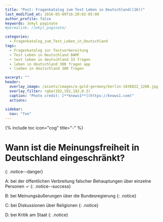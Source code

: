 ```yaml
---
title: "Post: Fragenkatalog zum Test Leben in Deutschland((16))"
last_modified_at: 2016-03-09T16:20:02-05:00
author_profile: false
keywords: Jekyl paginate
#permalink: /Jekyl_paginate/

categories:
  - Fragenkatalog_zum_Test_Leben_in_Deutschland 
tags:
  - Fragenkatalog zur Testvorbereitung
  - Test Leben in Deutschland BAMF
  - test leben in deutschland 33 fragen
  - leben in deutschland 300 fragen app
  - lieben in deutschland 300 fragen

excerpt: ""
header:
  overlay_image: /assets/images/a-gold-germany/berlin-1836822_1280.jpg
  overlay_filter: rgba(192,192,192,0.3)
  caption: "Photo credit: [**knows1**](https://knows1.com)"
  actions:
    
sidebar:
  nav: "foo"
---
```


{% include toc icon="cog" title="-" %}

# Wann ist die Meinungsfreiheit in Deutschland eingeschränkt?
{: .notice--danger}

A: bei der öffentlichen Verbreitung falscher Behauptungen über einzelne Personen ✓
{: .notice--success}

B: bei Meinungsäußerungen über die Bundesregierung
 {: .notice}

C: bei Diskussionen über Religionen
 {: .notice}

D: bei Kritik am Staat
 {: .notice}